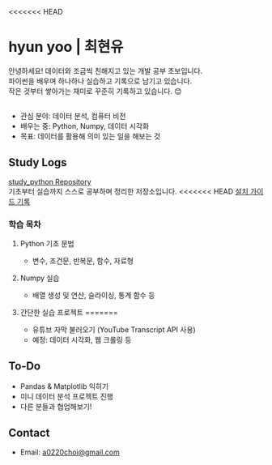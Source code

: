 <<<<<<< HEAD
# hyun yoo | 최현유

안녕하세요! 데이터와 조금씩 친해지고 있는 개발 공부 초보입니다.  
파이썬을 배우며 하나하나 실습하고 기록으로 남기고 있습니다.  
작은 것부터 쌓아가는 재미로 꾸준히 기록하고 있습니다. 😊


## 
- 관심 분야: 데이터 분석, 컴퓨터 비전
- 배우는 중: Python, Numpy, 데이터 시각화
- 목표: 데이터를 활용해 의미 있는 일을 해보는 것


## Study Logs
[study_python Repository](https://github.com/hyunsue0307/study_python)  
기초부터 실습까지 스스로 공부하며 정리한 저장소입니다.
<<<<<<< HEAD
[설치 가이드 기록](install_guide.md)

### 학습 목차
1. Python 기초 문법
   - 변수, 조건문, 반복문, 함수, 자료형
2. Numpy 실습
   - 배열 생성 및 연산, 슬라이싱, 통계 함수 등
3. 간단한 실습 프로젝트
=======

   - 유튜브 자막 불러오기 (YouTube Transcript API 사용)
   - 예정: 데이터 시각화, 웹 크롤링 등


## To-Do
- Pandas & Matplotlib 익히기
- 미니 데이터 분석 프로젝트 진행
- 다른 분들과 협업해보기!


## Contact
- Email: a0220choi@gmail.com


